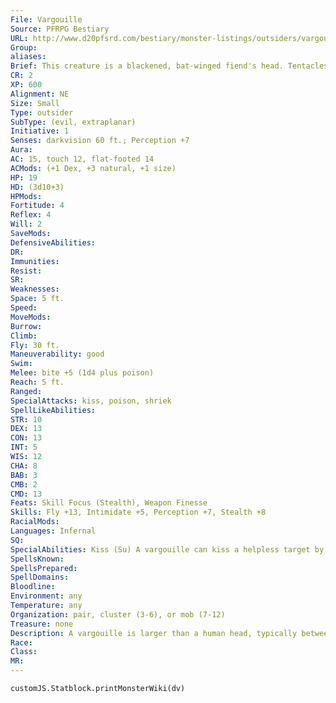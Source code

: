 ```yaml
---
File: Vargouille
Source: PFRPG Bestiary
URL: http://www.d20pfsrd.com/bestiary/monster-listings/outsiders/vargouille
Group: 
aliases: 
Brief: This creature is a blackened, bat-winged fiend's head. Tentacles dangle from chin and scalp, and its fanged mouth hangs agape.
CR: 2
XP: 600
Alignment: NE
Size: Small
Type: outsider
SubType: (evil, extraplanar)
Initiative: 1
Senses: darkvision 60 ft.; Perception +7
Aura: 
AC: 15, touch 12, flat-footed 14
ACMods: (+1 Dex, +3 natural, +1 size)
HP: 19
HD: (3d10+3)
HPMods: 
Fortitude: 4
Reflex: 4
Will: 2
SaveMods: 
DefensiveAbilities: 
DR: 
Immunities: 
Resist: 
SR: 
Weaknesses: 
Space: 5 ft.
Speed: 
MoveMods: 
Burrow: 
Climb: 
Fly: 30 ft.
Maneuverability: good
Swim: 
Melee: bite +5 (1d4 plus poison)
Reach: 5 ft.
Ranged: 
SpecialAttacks: kiss, poison, shriek
SpellLikeAbilities: 
STR: 10
DEX: 13
CON: 13
INT: 5
WIS: 12
CHA: 8
BAB: 3
CMB: 2
CMD: 13
Feats: Skill Focus (Stealth), Weapon Finesse
Skills: Fly +13, Intimidate +5, Perception +7, Stealth +8
RacialMods: 
Languages: Infernal
SQ: 
SpecialAbilities: Kiss (Su) A vargouille can kiss a helpless target by making a successful melee touch attack (this provokes attacks of opportunity). A kissed opponent must succeed on a DC 16 Fortitude save or begin a terrible transformation that changes the creature into a vargouille within 24 hours (and often much sooner; roll 1d6 separately for each phase of the transformation). First, over a period of 1d6 hours, all the victim's hair falls out. Within another 1d6 hours thereafter, the ears grow into leathery wings, tentacles sprout on the chin and scalp, and the teeth become long, pointed fangs. During the next 1d6 hours, the victim takes Intelligence drain and Charisma drain equal to 1 point per hour (to a minimum of 3). The transformation is complete 1d6 hours thereafter, when the victim's head breaks free of the body (which promptly dies) and becomes a vargouille. This transformation's progress is paused by sunlight or any light spell of 3rd level or higher, but stopping the transformation requires remove disease or a similar effect. The transformation is a disease effect. The save DC is Constitution-based and includes a +4 racial bonus. Poison (Su) Bite-injury; save Fort DC 12; frequency once; effect damage caused by bite can only be healed with magic if the spellcaster succeeds on a DC 20 caster level check; cure 1 save. The save DC is Constitution-based. Shriek (Su) Instead of biting, a vargouille can open its distended mouth to shriek. Those within 60 feet (except other vargouilles) who hear the shriek and can clearly see the creature must succeed on a DC 12 Fortitude save or be paralyzed for 2d4 rounds or until the monster attacks them, goes out of range, or leaves their sight. A creature that successfully saves cannot be affected again by the same vargouille's shriek for 24 hours. The save DC is Constitution-based.
SpellsKnown: 
SpellsPrepared: 
SpellDomains: 
Bloodline: 
Environment: any
Temperature: any
Organization: pair, cluster (3-6), or mob (7-12)
Treasure: none
Description: A vargouille is larger than a human head, typically between 12 and 20 inches high with a 15- to 35-inch wing span. Vargouilles are not natives of the Material Plane but can often be found there nevertheless, occupying graveyards, ancient battlefields, or anywhere one can find remnants of death and decay. These hideous monsters come from the fiendish outer planes, where they flop and flap through strange and haunted skies in constant search of fresh souls to torment. In these nightmare realms, vargouilles play a role similar to that of a raven or vulture, although they augment these roles with a malevolent delight in causing pain and anguish that no scavenger bird could ever hope to match. Vargouilles attack by swooping in on their opponents, shrieking them into paralysis, and then biting them with rows of razor-sharp teeth. When multiple vargouilles take up a common cause and fight as allies, they overwhelm their victim with bites and shrieks, tearing it to shreds. A vargouille's low power and hideous method of reproduction make for a dangerous combination. Vargouilles are relatively easy to summon to the Material Plane, and once here, they can swiftly reproduce, creating more and more of their hideous kind from those who fall victim to their kiss. Vargouilles created on the Material Plane in this manner are still extraplanar creatures, and as such can be banished with the right magic.
Race: 
Class: 
MR: 
---
```

```dataviewjs
customJS.Statblock.printMonsterWiki(dv)
```
